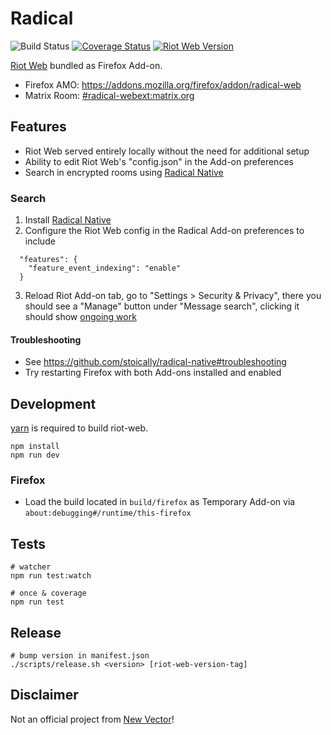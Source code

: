 # Radical

![Build Status](https://github.com/stoically/radical/workflows/build/badge.svg)
[![Coverage Status](https://coveralls.io/repos/github/stoically/radical/badge.svg?branch=master)](https://coveralls.io/github/stoically/radical?branch=master)
[![Riot Web Version](https://img.shields.io/badge/Riot%20Web%20Version-1.5.8-success)](https://github.com/vector-im/riot-web/releases)

[Riot Web](https://github.com/vector-im/riot-web) bundled as Firefox Add-on.

- Firefox AMO: https://addons.mozilla.org/firefox/addon/radical-web
- Matrix Room: [#radical-webext:matrix.org](https://matrix.to/#/#radical-webext:matrix.org)

## Features

- Riot Web served entirely locally without the need for additional setup
- Ability to edit Riot Web's "config.json" in the Add-on preferences
- Search in encrypted rooms using [Radical Native](https://github.com/stoically/radical-native#readme)

### Search

1. Install [Radical Native](https://github.com/stoically/radical-native#install)
2. Configure the Riot Web config in the Radical Add-on preferences to include

  ```
    "features": {
      "feature_event_indexing": "enable"
    }
  ```

3. Reload Riot Add-on tab, go to "Settings > Security & Privacy", there you should see a "Manage" button under "Message search", clicking it should show [ongoing work](https://github.com/vector-im/riot-web/issues/12334)

#### Troubleshooting

- See https://github.com/stoically/radical-native#troubleshooting
- Try restarting Firefox with both Add-ons installed and enabled


## Development

[yarn](https://yarnpkg.com/) is required to build riot-web.

```shell
npm install
npm run dev
```

### Firefox

- Load the build located in `build/firefox` as Temporary Add-on via
  `about:debugging#/runtime/this-firefox`

## Tests

```shell
# watcher
npm run test:watch

# once & coverage
npm run test
```

## Release

```shell
# bump version in manifest.json
./scripts/release.sh <version> [riot-web-version-tag]
```

## Disclaimer

Not an official project from [New Vector](https://vector.im/)!
